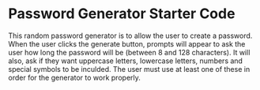 # Password Generator Starter Code

This random password generator is to allow the user to create a password.  When the user clicks the generate button, prompts will appear to ask the user how long the password will be (between 8 and 128 characters).  It will also, ask if they want uppercase letters, lowercase letters, numbers and special symbols to be inculded.  The user must use at least one of these in order for the generator to work properly.  